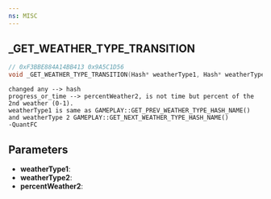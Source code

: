 ```yaml
---
ns: MISC
---
```

## _GET_WEATHER_TYPE_TRANSITION

```c
// 0xF3BBE884A14BB413 0x9A5C1D56
void _GET_WEATHER_TYPE_TRANSITION(Hash* weatherType1, Hash* weatherType2, float* percentWeather2);
```

```
changed any --> hash  
progress_or_time --> percentWeather2, is not time but percent of the 2nd weather (0-1).  
weatherType1 is same as GAMEPLAY::GET_PREV_WEATHER_TYPE_HASH_NAME()  
and weatherType 2 GAMEPLAY::GET_NEXT_WEATHER_TYPE_HASH_NAME()  
-QuantFC  
```

## Parameters
* **weatherType1**: 
* **weatherType2**: 
* **percentWeather2**: 

